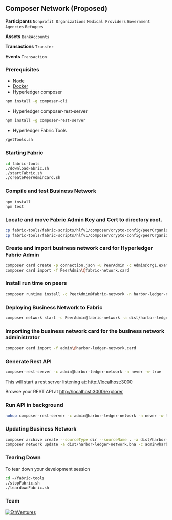 #


## Composer Network (Proposed)
**Participants**
`Nonprofit Organizations`	`Medical Providers` `Government Agencies` `Refugees`

**Assets**
	`BankAccounts`

**Transactions**
`Transfer`

**Events**
`Transaction`

### Prerequisites
* [Node](https://nodejs.org/)
* [Docker](https://www.docker.com/community-edition)
* Hyperledger composer
```bash
npm install -g composer-cli
```
* Hyperledger composer-rest-server
```bash
npm install -g composer-rest-server
```
* Hyperledger Fabric Tools
```bash
/getTools.sh
```


### Starting Fabric

```bash
cd fabric-tools
./downloadFabric.sh
./startFabric.sh
./createPeerAdminCard.sh
```

### Compile and test Business Network

```bash
npm install
npm test
```

### Locate and move Fabric Admin Key and Cert to directory root.
```bash
cp fabric-tools/fabric-scripts/hlfv1/composer/crypto-config/peerOrganizations/org1.example.com/users/Admin@org1.example.com/msp/signcerts/<cert> .
cp fabric-tools/fabric-scripts/hlfv1/composer/crypto-config/peerOrganizations/org1.example.com/users/Admin@org1.example.com/msp/keystore/<key> .
```

### Create and import business network card for Hyperledger Fabric Admin
```bash
composer card create -p connection.json -u PeerAdmin -c Admin@org1.example.com-cert.pem -k <keyfile> -r PeerAdmin -r ChannelAdmin
composer card import -f PeerAdmin\@fabric-network.card
```
### Install run time on peers
```bash
composer runtime install -c PeerAdmin@fabric-network -n harbor-ledger-network
```

### Deploying Business Network to Fabric

```bash
composer network start -c PeerAdmin@fabric-network -a dist/harbor-ledger-network.bna -A admin -S adminpw
```

### Importing the business network card for the business network administrator
```bash
composer card import -f admin\@harbor-ledger-network.card
```
### Generate Rest API
```bash
composer-rest-server -c admin@harbor-ledger-network -n never -w true
```
This will start a rest server listening at: <http://localhost:3000>

Browse your REST API at <http://localhost:3000/explorer>

### Run API in background
```bash
nohup composer-rest-server -c admin@harbor-ledger-network -n never -w true > ~/rest.stdout 2> ~/rest.stderr & disown
```

### Updating Business Network
```bash
composer archive create --sourceType dir --sourceName . -a dist/harbor-ledger-network.bna
composer network update -a dist/harbor-ledger-network.bna -c admin@harbor-ledger-network
```

### Tearing Down

To tear down your development session
```bash
cd ~/fabric-tools
./stopFabric.sh
./teardownFabric.sh
```
### Team

[![EthVentures](https://github.com/EthVentures/CryptoTracker/raw/master/resources/img/ethventures-logo.png)](https://ethventures.io)
